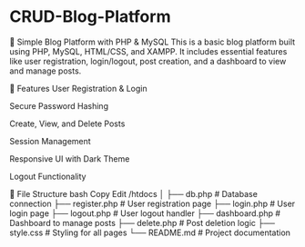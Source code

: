# CRUD-Blog-Platform

📝 Simple Blog Platform with PHP & MySQL
This is a basic blog platform built using PHP, MySQL, HTML/CSS, and XAMPP. It includes essential features like user registration, login/logout, post creation, and a dashboard to view and manage posts.

🚀 Features
User Registration & Login

Secure Password Hashing

Create, View, and Delete Posts

Session Management

Responsive UI with Dark Theme

Logout Functionality

📁 File Structure
bash
Copy
Edit
/htdocs
│
├── db.php               # Database connection
├── register.php         # User registration page
├── login.php            # User login page
├── logout.php           # User logout handler
├── dashboard.php        # Dashboard to manage posts
├── delete.php           # Post deletion logic
├── style.css            # Styling for all pages
└── README.md            # Project documentation
